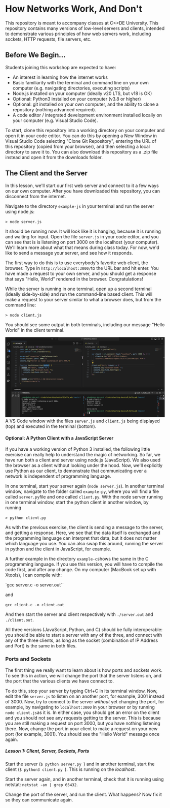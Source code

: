 # How Networks Work, And Don't

This repository is meant to accompany classes at C<>DE University. This repository contains many versions of low-level servers and clients, intended to demonstrate various principles of how web servers work, including sockets, HTTP requests, file servers, etc. 

## Before We Begin...

Students joining this workshop are expected to have:
- An interest in learning how the internet works
- Basic familiarity with the terminal and command line on your own computer (e.g. navigating directories, executing scripts)
- Node.js installed on your computer (ideally v20 LTS, but v18 is OK)
- Optional: Python3 installed on your computer (v3.8 or higher)
- Optional: git installed on your own computer, and the ability to clone a repository (nothing advanced required).
- A code editor / integrated development environment installed locally on your computer (e.g. Visual Studio Code).

To start, clone this repository into a working directory on your computer and open it in your code editor. You can do this by opening a New Window in Visual Studio Code selecting "Clone Git Repository", entering the URL of this repository (copied from your browser), and then selecting a local directory to save it to. You can also download this repository as a .zip file instead and open it from the downloads folder. 

## The Client and the Server  
In this lesson, we'll start our first web server and connect to it a few ways on our own computer. After you have downloaded this repository, you can disconnect from the internet. 

Navigate to the directory `example-js` in your terminal and run the server using node.js:

`> node server.js`

It should be running now. It will look like it is hanging, because it is running and waiting for input. Open the file `server.js` in your code editor, and you can see that is is listening on port 3000 on the localhost (your computer). We'll learn more about what that means during class today. For now, we'd like to send a message your server, and see how it responds. 

The first way to do this is to use everybody's favorite web client, the browser. Type in `http://localhost:3000/`to the URL bar and hit enter. You have made a request to your own server, and you should get a response that says "Hello, World" rendered in the browser. Congratulations! 

While the server is running in one terminal, open up a second terminal (ideally side-by-side) and run the command-line based client. This will make a request to your server similar to what a browser does, but from the command line:

`> node client.js`

You should see some output in both terminals, including our message "Hello World" in the client terminal. 
 
 
 ![Running the server and client locally](./img/hello_web_setup.png) A VS Code window with the files `server.js` and `client.js` being displayed (top) and executed in the terminal (bottom).

#### Optional: A Python Client with a JavaScript Server
If you have a working version of Python 3 installed, the following little exercise can really help to understand the magic of networking. So far, we have run both a client and server using node.js (JavaScript). We also used the browser as a client without looking under the hood. Now, we'll explicitly use Python as our client, to demonstrate that communicating over a network is independent of programming language. 

In one terminal, start your server again (`node server.js`). In another terminal window, navigate to the folder called `example-py`, where you will find a file called `server.py`file and one called `client.py`. With the node server running in one terminal window, start the python client in another window, by running

`> python client.py`

As with the previous exercise, the client is sending a message to the server, and getting a response. Here, we see that the data itself is exchanged and the programming language can interpret that data, but it does not matter which language you use. You can also swap this around, running the server in python and the client in JavaScript, for example.

A further example in the directory `example-c`shows the same in the C programming language. If you use this version, you will have to compile the code first, and after any change. On my computer (MacBook set up with Xtools), I can compile with: 

`gcc server.c -o server.out``

and

`gcc client.c -o client.out`

And then start the server and client respectively with `./server.out` and `./client.out`. 

All three versions (JavaScript, Python, and C) should be fully interoperable: you should be able to start a server with any of the three, and connect with any of the three clients, as long as the socket (combination of IP Address and Port) is the same in both files. 
 
### Ports and Sockets

The first thing we really want to learn about is how ports and sockets work. To see this in action, we will change the port that the server listens on, and the port that the various clients we have connect to. 

To do this, stop your server by typing Ctrl+C in its terminal window. Now, edit the file `server.js` to listen on an another port, for example, 3001 instead of 3000. Now, try to connect to the server *without* yet changing the port, for example, by navigating to `localhost:3000` in your browser or by running `node client.js`as it is. In either case, you should get an error on the client and you should not see any requests getting to the server. This is because you are still making a request on port 3000, but you have nothing listening there. Now, change the port in your client to make a request on your new port (for example, 3001). You should see the "Hello World" message once again. 

##### Lesson 1: Client, Server, Sockets, Ports

Start the server (`$ python server.py `) and in another terminal, start the client (`$ python3 client.py `). This is running on the _localhost_.

Start the server again, and in another terminal, check that it is running using netstat: `netstat -an | grep 65432`.

Change the port of the server, and run the client. What happens? Now fix it so they can communicate again.
